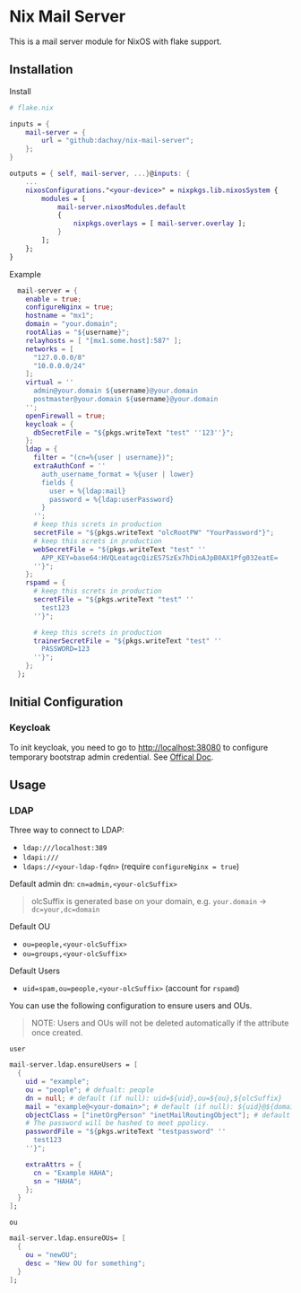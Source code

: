 # Nix Mail Server

This is a mail server module for NixOS with flake support.

## Installation

Install

```nix
# flake.nix

inputs = {
    mail-server = {
        url = "github:dachxy/nix-mail-server";
    };
}

outputs = { self, mail-server, ...}@inputs: {
    ...
    nixosConfigurations."<your-device>" = nixpkgs.lib.nixosSystem {
        modules = [
            mail-server.nixosModules.default
            {
                nixpkgs.overlays = [ mail-server.overlay ];
            }
        ];
    };
}
```

Example

```nix
  mail-server = {
    enable = true;
    configureNginx = true;
    hostname = "mx1";
    domain = "your.domain";
    rootAlias = "${username}";
    relayhosts = [ "[mx1.some.host]:587" ];
    networks = [
      "127.0.0.0/8"
      "10.0.0.0/24"
    ];
    virtual = ''
      admin@your.domain ${username}@your.domain
      postmaster@your.domain ${username}@your.domain
    '';
    openFirewall = true;
    keycloak = {
      dbSecretFile = "${pkgs.writeText "test" ''123''}";
    };
    ldap = {
      filter = "(cn=%{user | username})";
      extraAuthConf = ''
        auth_username_format = %{user | lower}
        fields {
          user = %{ldap:mail}
          password = %{ldap:userPassword}
        }
      '';
      # keep this screts in production
      secretFile = "${pkgs.writeText "olcRootPW" "YourPassword"}";
      # keep this screts in production
      webSecretFile = "${pkgs.writeText "test" ''
        APP_KEY=base64:HVQLeatagcQizES7SzEx7hDioAJpB0AX1Pfg032eatE=
      ''}";
    };
    rspamd = {
      # keep this screts in production
      secretFile = "${pkgs.writeText "test" ''
        test123
      ''}";

      # keep this screts in production
      trainerSecretFile = "${pkgs.writeText "test" ''
        PASSWORD=123
      ''}";
    };
  };
```

## Initial Configuration

### Keycloak

To init keycloak, you need to go to
[http://localhost:38080](http://localhost:38080) to configure temporary
bootstrap admin credential. See
[Offical Doc](https://www.keycloak.org/server/bootstrap-admin-recovery).

## Usage

### LDAP

Three way to connect to LDAP:

- `ldap:///localhost:389`
- `ldapi:///`
- `ldaps://<your-ldap-fqdn>` (require `configureNginx = true`)

Default admin dn: `cn=admin,<your-olcSuffix>`

> olcSuffix is generated base on your domain, e.g. `your.domain` ->
> `dc=your,dc=domain`

Default OU

- `ou=people,<your-olcSuffix>`
- `ou=groups,<your-olcSuffix>`

Default Users

- `uid=spam,ou=people,<your-olcSuffix>` (account for `rspamd`)

You can use the following configuration to ensure users and OUs.

> NOTE: Users and OUs will not be deleted automatically if the attribute once
> created.

`user`

```nix
mail-server.ldap.ensureUsers = [
  {
    uid = "example";
    ou = "people"; # defualt: people
    dn = null; # default (if null): uid=${uid},ou=${ou},${olcSuffix}
    mail = "example@<your-domain>"; # default (if null): ${uid}@${domain}
    objectClass = ["inetOrgPerson" "inetMailRoutingObject"]; # default ["inetOrgPerson" "inetMailRoutingObject"]
    # The password will be hashed to meet ppolicy.
    passwordFile = "${pkgs.writeText "testpassword" ''
      test123
    ''}"; 

    extraAttrs = {
      cn = "Example HAHA";
      sn = "HAHA";
    };
  }
];
```

`ou`

```nix
mail-server.ldap.ensureOUs= [
  {
    ou = "newOU";
    desc = "New OU for something";
  }
];
```
